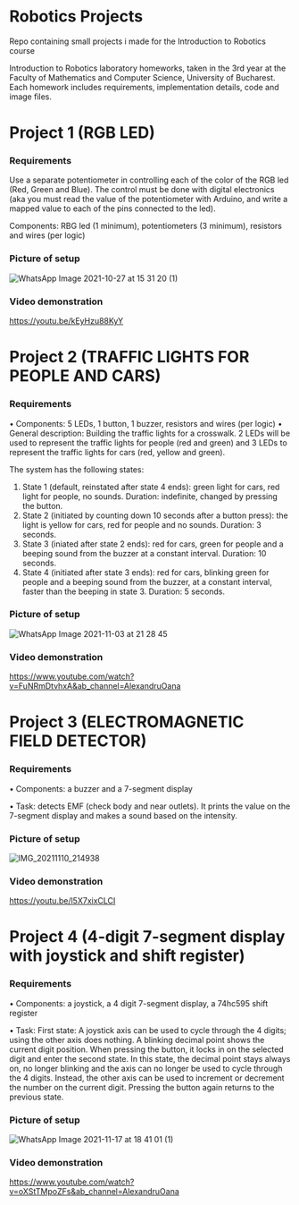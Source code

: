 # Robotics Projects
Repo containing small projects i made for the Introduction to Robotics course


Introduction to Robotics laboratory homeworks, taken in the 3rd year at the Faculty of Mathematics and Computer Science, University of Bucharest. Each homework includes requirements, implementation details, code and image files.


# Project 1 (RGB LED)

### Requirements ###

Use a separate potentiometer in controlling each of the color of the RGB led (Red, Green and Blue). The control must be done with digital electronics (aka you must read the value of the potentiometer with Arduino, and write a mapped value to each of the pins connected to the led).

Components: RBG led (1 minimum), potentiometers (3 minimum), resistors and wires (per logic)

### Picture of setup ###
![WhatsApp Image 2021-10-27 at 15 31 20 (1)](https://user-images.githubusercontent.com/62179598/139066010-7fd1b010-e98d-4ef9-a28a-83d60500d9c3.jpeg)


### Video demonstration ###
https://youtu.be/kEyHzu88KyY

# Project 2 (TRAFFIC LIGHTS FOR PEOPLE AND CARS)
### Requirements ###

• Components: 5 LEDs, 1 button, 1 buzzer, resistors and wires (per logic)
• General description: Building the traffic lights for a crosswalk. 2 LEDs will be used to represent the traffic lights for people (red and green)
and 3 LEDs to represent the traffic lights for cars (red, yellow and green).

The system has the following states:
1. State 1 (default, reinstated after state 4 ends): green light for cars,
red light for people, no sounds. Duration: indefinite, changed by
pressing the button.
2. State 2 (initiated by counting down 10 seconds after a button press):
the light is yellow for cars, red for people and no sounds.
Duration: 3 seconds.
3. State 3 (iniated after state 2 ends): red for cars, green for people and
a beeping sound from the buzzer at a constant interval. Duration:
10 seconds.
4. State 4 (initiated after state 3 ends): red for cars, blinking green
for people and a beeping sound from the buzzer, at a constant interval, faster than the beeping in state 3.
Duration: 5 seconds.

### Picture of setup ###
![WhatsApp Image 2021-11-03 at 21 28 45](https://user-images.githubusercontent.com/62179598/140181636-4a98dfb8-7fdc-4ff5-bdd4-090e1697969e.jpeg)

### Video demonstration ###
https://www.youtube.com/watch?v=FuNRmDtvhxA&ab_channel=AlexandruOana

# Project 3 (ELECTROMAGNETIC FIELD DETECTOR)
### Requirements ###

• Components: a buzzer and a 7-segment display

• Task: detects EMF (check body and near outlets). It prints the value on the 7-segment display and makes a sound based on the intensity.

### Picture of setup ###
![IMG_20211110_214938](https://user-images.githubusercontent.com/62179598/141189574-25c48259-1d68-4510-8d50-db2718c7baa0.jpg)

### Video demonstration ###
https://youtu.be/l5X7xixCLCI


# Project 4 (4-digit 7-segment display with joystick and shift register)
### Requirements ###
• Components: a joystick, a 4 digit 7-segment display, a 74hc595 shift register

• Task: First state: A joystick axis can be used to cycle through the 4 digits; using the other axis does nothing. A blinking decimal point shows the current digit position. When pressing the button, it locks in on the selected digit and enter the second state. In this state, the decimal point stays always on, no longer blinking and the axis can no longer be used to cycle through the 4 digits. Instead, the other axis can be used to increment or decrement the number on the current digit. Pressing the button again returns to the previous state.

### Picture of setup ###
![WhatsApp Image 2021-11-17 at 18 41 01 (1)](https://user-images.githubusercontent.com/62179598/142243895-c856dd5c-d2ed-43d4-893c-850c4c1784fe.jpeg)


### Video demonstration ###
https://www.youtube.com/watch?v=oXStTMpoZFs&ab_channel=AlexandruOana
